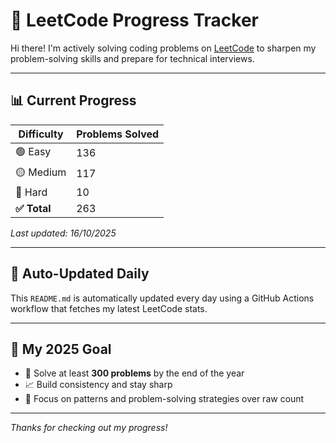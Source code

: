 # 🧠 LeetCode Progress Tracker

Hi there! I'm actively solving coding problems on [LeetCode](https://leetcode.com/namansaini/) to sharpen my problem-solving skills and prepare for technical interviews.

---

## 📊 Current Progress

| Difficulty | Problems Solved |
|------------|------------------|
| 🟢 Easy     | 136               |
| 🟡 Medium   | 117               |
| 🔴 Hard     | 10                |
| **✅ Total**   | 263              |

_Last updated: <!--LAST_UPDATED-->16/10/2025_

---

## 🔄 Auto-Updated Daily

This `README.md` is automatically updated every day using a GitHub Actions workflow that fetches my latest LeetCode stats.

---

## 🎯 My 2025 Goal

- 🧩 Solve at least **300 problems** by the end of the year  
- 📈 Build consistency and stay sharp  
- 🧠 Focus on patterns and problem-solving strategies over raw count

---

_Thanks for checking out my progress!_
